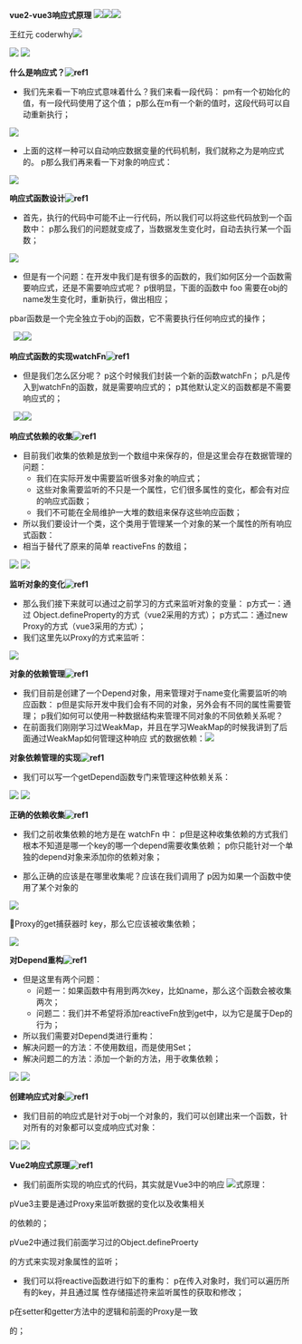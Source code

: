﻿**vue2-vue3响应式原理 ![](./image/Aspose.Words.c31648da-9493-4911-8001-50b1c9918263.001.png)![](./image/Aspose.Words.c31648da-9493-4911-8001-50b1c9918263.002.png)![](./image/Aspose.Words.c31648da-9493-4911-8001-50b1c9918263.003.png)**

王红元 coderwhy![](./image/Aspose.Words.c31648da-9493-4911-8001-50b1c9918263.004.png)

![](./image/Aspose.Words.c31648da-9493-4911-8001-50b1c9918263.005.png) ![](./image/Aspose.Words.c31648da-9493-4911-8001-50b1c9918263.006.png)

**什么是响应式？![ref1]**

- 我们先来看一下响应式意味着什么？我们来看一段代码： pm有一个初始化的值，有一段代码使用了这个值； p那么在m有一个新的值时，这段代码可以自动重新执行；

![](./image/Aspose.Words.c31648da-9493-4911-8001-50b1c9918263.008.png)

- 上面的这样一种可以自动响应数据变量的代码机制，我们就称之为是响应式的。 p那么我们再来看一下对象的响应式：

![](./image/Aspose.Words.c31648da-9493-4911-8001-50b1c9918263.009.png)

**响应式函数设计![ref1]**

- 首先，执行的代码中可能不止一行代码，所以我们可以将这些代码放到一个函数中： p那么我们的问题就变成了，当数据发生变化时，自动去执行某一个函数；

![](./image/Aspose.Words.c31648da-9493-4911-8001-50b1c9918263.010.png)

- 但是有一个问题：在开发中我们是有很多的函数的，我们如何区分一个函数需要响应式，还是不需要响应式呢？ p很明显，下面的函数中 foo 需要在obj的name发生变化时，重新执行，做出相应；

pbar函数是一个完全独立于obj的函数，它不需要执行任何响应式的操作；

` `![](./image/Aspose.Words.c31648da-9493-4911-8001-50b1c9918263.011.png)![](./image/Aspose.Words.c31648da-9493-4911-8001-50b1c9918263.012.png)

**响应式函数的实现watchFn![ref1]**

- 但是我们怎么区分呢？ p这个时候我们封装一个新的函数watchFn； p凡是传入到watchFn的函数，就是需要响应式的； p其他默认定义的函数都是不需要响应式的；

` `![](./image/Aspose.Words.c31648da-9493-4911-8001-50b1c9918263.013.png)![](./image/Aspose.Words.c31648da-9493-4911-8001-50b1c9918263.014.png)

**响应式依赖的收集![ref1]**

- 目前我们收集的依赖是放到一个数组中来保存的，但是这里会存在数据管理的问题：
  - 我们在实际开发中需要监听很多对象的响应式；
  - 这些对象需要监听的不只是一个属性，它们很多属性的变化，都会有对应的响应式函数；
  - 我们不可能在全局维护一大堆的数组来保存这些响应函数；
- 所以我们要设计一个类，这个类用于管理某一个对象的某一个属性的所有响应式函数：
- 相当于替代了原来的简单 reactiveFns 的数组；

![](./image/Aspose.Words.c31648da-9493-4911-8001-50b1c9918263.015.png) ![](./image/Aspose.Words.c31648da-9493-4911-8001-50b1c9918263.016.png)

**监听对象的变化![ref1]**

- 那么我们接下来就可以通过之前学习的方式来监听对象的变量： p方式一：通过 Object.defineProperty的方式（vue2采用的方式）； p方式二：通过new Proxy的方式（vue3采用的方式）；
- 我们这里先以Proxy的方式来监听：

![](./image/Aspose.Words.c31648da-9493-4911-8001-50b1c9918263.017.png)

**对象的依赖管理![ref1]**

- 我们目前是创建了一个Depend对象，用来管理对于name变化需要监听的响应函数： p但是实际开发中我们会有不同的对象，另外会有不同的属性需要管理； p我们如何可以使用一种数据结构来管理不同对象的不同依赖关系呢？
- 在前面我们刚刚学习过WeakMap，并且在学习WeakMap的时候我讲到了后面通过WeakMap如何管理这种响应 式的数据依赖：![](./image/Aspose.Words.c31648da-9493-4911-8001-50b1c9918263.018.jpeg)

**对象依赖管理的实现![ref1]**

- 我们可以写一个getDepend函数专门来管理这种依赖关系：

![](./image/Aspose.Words.c31648da-9493-4911-8001-50b1c9918263.019.jpeg) ![](./image/Aspose.Words.c31648da-9493-4911-8001-50b1c9918263.020.png)

**正确的依赖收集![ref1]**

- 我们之前收集依赖的地方是在 watchFn 中： p但是这种收集依赖的方式我们根本不知道是哪一个key的哪一个depend需要收集依赖； p你只能针对一个单独的depend对象来添加你的依赖对象；

- 那么正确的应该是在哪里收集呢？应该在我们调用了 p因为如果一个函数中使用了某个对象的

![](./image/Aspose.Words.c31648da-9493-4911-8001-50b1c9918263.021.png)

Proxy的get捕获器时 key，那么它应该被收集依赖；

![](./image/Aspose.Words.c31648da-9493-4911-8001-50b1c9918263.022.jpeg)

**对Depend重构![ref1]**

- 但是这里有两个问题：
  - 问题一：如果函数中有用到两次key，比如name，那么这个函数会被收集两次；
  - 问题二：我们并不希望将添加reactiveFn放到get中，以为它是属于Dep的行为；
- 所以我们需要对Depend类进行重构：
- 解决问题一的方法：不使用数组，而是使用Set；
- 解决问题二的方法：添加一个新的方法，用于收集依赖；

![](./image/Aspose.Words.c31648da-9493-4911-8001-50b1c9918263.023.jpeg) ![](./image/Aspose.Words.c31648da-9493-4911-8001-50b1c9918263.024.jpeg)

**创建响应式对象![ref1]**

- 我们目前的响应式是针对于obj一个对象的，我们可以创建出来一个函数，针对所有的对象都可以变成响应式对象：

![](./image/Aspose.Words.c31648da-9493-4911-8001-50b1c9918263.025.jpeg) ![](./image/Aspose.Words.c31648da-9493-4911-8001-50b1c9918263.026.png)

**Vue2响应式原理![ref1]**

- 我们前面所实现的响应式的代码，其实就是Vue3中的响应 ![](./image/Aspose.Words.c31648da-9493-4911-8001-50b1c9918263.027.jpeg)式原理： 

pVue3主要是通过Proxy来监听数据的变化以及收集相关 

的依赖的； 

pVue2中通过我们前面学习过的Object.defineProerty 

的方式来实现对象属性的监听； 

- 我们可以将reactive函数进行如下的重构： p在传入对象时，我们可以遍历所有的key，并且通过属 性存储描述符来监听属性的获取和修改； 

p在setter和getter方法中的逻辑和前面的Proxy是一致 

的； 

[ref1]: ./image/Aspose.Words.c31648da-9493-4911-8001-50b1c9918263.007.png
